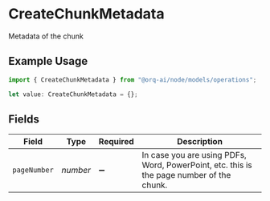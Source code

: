 # CreateChunkMetadata

Metadata of the chunk

## Example Usage

```typescript
import { CreateChunkMetadata } from "@orq-ai/node/models/operations";

let value: CreateChunkMetadata = {};
```

## Fields

| Field                                                                                    | Type                                                                                     | Required                                                                                 | Description                                                                              |
| ---------------------------------------------------------------------------------------- | ---------------------------------------------------------------------------------------- | ---------------------------------------------------------------------------------------- | ---------------------------------------------------------------------------------------- |
| `pageNumber`                                                                             | *number*                                                                                 | :heavy_minus_sign:                                                                       | In case you are using PDFs, Word, PowerPoint, etc. this is the page number of the chunk. |